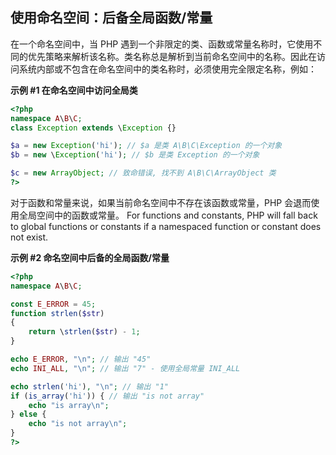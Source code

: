 使用命名空间：后备全局函数/常量
-------------------------------

在一个命名空间中，当 PHP
遇到一个非限定的类、函数或常量名称时，它使用不同的优先策略来解析该名称。类名称总是解析到当前命名空间中的名称。因此在访问系统内部或不包含在命名空间中的类名称时，必须使用完全限定名称，例如：

**示例 \#1 在命名空间中访问全局类**

``` php
<?php
namespace A\B\C;
class Exception extends \Exception {}

$a = new Exception('hi'); // $a 是类 A\B\C\Exception 的一个对象
$b = new \Exception('hi'); // $b 是类 Exception 的一个对象

$c = new ArrayObject; // 致命错误, 找不到 A\B\C\ArrayObject 类
?>
```

对于函数和常量来说，如果当前命名空间中不存在该函数或常量，PHP
会退而使用全局空间中的函数或常量。 For functions and constants, PHP will
fall back to global functions or constants if a namespaced function or
constant does not exist.

**示例 \#2 命名空间中后备的全局函数/常量**

``` php
<?php
namespace A\B\C;

const E_ERROR = 45;
function strlen($str)
{
    return \strlen($str) - 1;
}

echo E_ERROR, "\n"; // 输出 "45"
echo INI_ALL, "\n"; // 输出 "7" - 使用全局常量 INI_ALL

echo strlen('hi'), "\n"; // 输出 "1"
if (is_array('hi')) { // 输出 "is not array"
    echo "is array\n";
} else {
    echo "is not array\n";
}
?>
```
